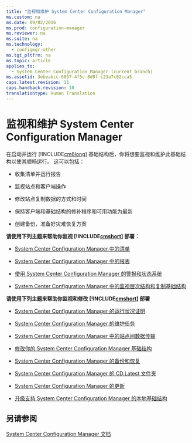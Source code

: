 ```yaml
---
title: "监视和维护 System Center Configuration Manager"
ms.custom: na
ms.date: 09/02/2016
ms.prod: configuration-manager
ms.reviewer: na
ms.suite: na
ms.technology: 
  - configmgr-other
ms.tgt_pltfrm: na
ms.topic: article
applies_to: 
  - System Center Configuration Manager (current branch)
ms.assetid: 3ebeabcc-6057-4f5c-8d0f-c23a7c02cca5
caps.latest.revision: 11
caps.handback.revision: 10
translationtype: Human Translation
---
```

# 监视和维护 System Center Configuration Manager
在启动并运行 [!INCLUDE[cm6long](../LocTest/includes/cm6long_md.md)] 基础结构后，你将想要监视和维护此基础结构以使其顺畅运行。 这可以包括：  
  
-   收集清单并运行报告  
  
-   监视站点和客户端操作  
  
-   修改站点复制数据的方式和时间  
  
-   保持客户端和基础结构的修补程序和可用功能为最新  
  
-   创建备份，准备好灾难恢复方案  
  
 **请使用下列主题来帮助你监视 [!INCLUDE[cmshort](../LocTest/includes/cmshort_md.md)] 部署：**  
  
-   [System Center Configuration Manager 中的清单](../LocTest/Inventory-in-System-Center-Configuration-Manager.md)  
  
-   [System Center Configuration Manager 中的报表](../LocTest/Reporting-in-System-Center-Configuration-Manager.md)  
  
-   [使用 System Center Configuration Manager 的警报和状态系统](../LocTest/Use-alerts-and-the-status-system-for-System-Center-Configuration-Manager.md)  
  
-   [System Center Configuration Manager 中的监视层次结构和复制基础结构](../LocTest/Monitor-hierarchy-and-replication-infrastructure-in-System-Center-Configuration-Manager.md)  
  
 **请使用下列主题来帮助你监视和修改 [!INCLUDE[cmshort](../LocTest/includes/cmshort_md.md)] 部署**  
  
-   [System Center Configuration Manager 的运行状况证明](../LocTest/Health-attestation-for-System-Center-Configuration-Manager.md)  
  
-   [System Center Configuration Manager 的维护任务](../LocTest/Maintenance-tasks-for-System-Center-Configuration-Manager.md)  
  
-   [System Center Configuration Manager 中的站点间数据传输](../LocTest/Data-transfers-between-sites-in-System-Center-Configuration-Manager.md)  
  
-   [修改你的 System Center Configuration Manager 基础结构](../LocTest/Modify-your-System-Center-Configuration-Manager-infrastructure.md)  
  
-   [System Center Configuration Manager 的备份和恢复](../LocTest/Backup-and-recovery-for-System-Center-Configuration-Manager.md)  
  
-   [System Center Configuration Manager 的 CD.Latest 文件夹](../LocTest/The-CD.Latest-folder-for-System-Center-Configuration-Manager.md)  
  
-   [System Center Configuration Manager 的更新](../LocTest/Updates-for-System-Center-Configuration-Manager.md)  
  
-   [升级支持 System Center Configuration Manager 的本地基础结构](../LocTest/Upgrade-on-premises-infrastructure-that-supports-System-Center-Configuration-Manager.md)  
  
## 另请参阅  
 [System Center Configuration Manager 文档](../LocTest/Documentation-for-System-Center-Configuration-Manager.md)